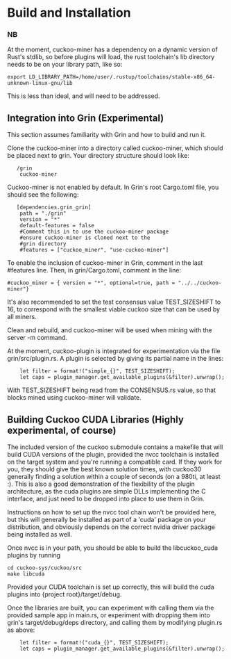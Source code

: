 # Build and Installation

### NB


At the moment, cuckoo-miner has a dependency on a dynamic version
of Rust's stdlib, so before plugins will load, the rust toolchain's lib directory needs to be on your library path, like so:

```
export LD_LIBRARY_PATH=/home/user/.rustup/toolchains/stable-x86_64-unknown-linux-gnu/lib
```

This is less than ideal, and will need to be addressed.

## Integration into Grin (Experimental)

This section assumes familiarity with Grin and how to build and run it.

Clone the cuckoo-miner into a directory called cuckoo-miner, which should be placed next to grin. Your directory
structure should look like:

```
   /grin
    cuckoo-miner
```

Cuckoo-miner is not enabled by default. In Grin's root Cargo.toml file, you should see the following:

```
   [dependencies.grin_grin]
    path = "./grin"
    version = "*"
    default-features = false
    #Comment this in to use the cuckoo-miner package
    #ensure cuckoo-miner is cloned next to the 
    #grin directory
    #features = ["cuckoo_miner", "use-cuckoo-miner"]
```

To enable the inclusion of cuckoo-miner in Grin, comment in the last #features line. Then, in 
grin/Cargo.toml, comment in the line:

```
#cuckoo_miner = { version = "*", optional=true, path = "../../cuckoo-miner"}
```

It's also recommended to set the test consensus value TEST_SIZESHIFT to 16, to correspond with the smallest viable cuckoo size that can be used by all miners. 

Clean and rebuild, and cuckoo-miner will be used when mining with the server -m command.

At the moment, cuckoo-plugin is integrated for experimentation via the file grin/src/plugin.rs. A plugin is selected by giving
its partial name in the lines:

```
    let filter = format!("simple_{}", TEST_SIZESHIFT);
    let caps = plugin_manager.get_available_plugins(&filter).unwrap();
```

With TEST_SIZESHIFT being read from the CONSENSUS.rs value, so that blocks mined using cuckoo-miner will validate. 

## Building Cuckoo CUDA Libraries (Highly experimental, of course)

The included version of the cuckoo submodule contains a makefile that will build CUDA versions of the plugin, provided
the nvcc toolchain is installed on the target system and you're running a compatible card. If they work for you,
they should give the best known solution times, with cuckoo30 generally finding a solution within a couple of seconds 
(on a 980ti, at least :). This is also a good demonstration of the flexibility of the plugin architecture, as the 
cuda plugins are simple DLLs implementing the C interface, and just need to be dropped into place to use them in Grin.

Instructions on how to set up the nvcc tool chain won't be provided here, but this will generally be installed 
as part of a 'cuda' package  on your distribution, and obviously depends on the correct nvidia driver package
being installed as well.

Once nvcc is in your path, you should be able to build the libcuckoo_cuda plugins by running

```
cd cuckoo-sys/cuckoo/src
make libcuda
```

Provided your CUDA toolchain is set up correctly, this will build the cuda plugins into {project root}/target/debug.

Once the libraries are built, you can experiment with calling them via the provided sample app in main.rs, or
experiment with dropping them into grin's target/debug/deps directory, and calling them by modifying
plugin.rs as above:

```
    let filter = format!("cuda_{}", TEST_SIZESHIFT);
    let caps = plugin_manager.get_available_plugins(&filter).unwrap();
```



